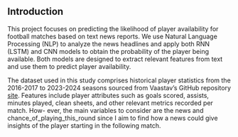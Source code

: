 ## Introduction
This project focuses on predicting the likelihood of player availability for football matches based on text news reports. We use Natural Language Processing (NLP) to analyze the news headlines and apply both RNN (LSTM) and CNN models to obtain the probability of the player being available. Both models are designed to extract relevant features from text and use them to predict player availability.

The dataset used in this study comprises historical player statistics from the 2016-2017 to 2023-2024 seasons sourced from Vaastav’s GitHub repository [site](https://github.com/vaastav/Fantasy-Premier-League). Features include player
attributes such as goals scored, assists, minutes played, clean
sheets, and other relevant metrics recorded per match. How-
ever, the main variables to consider are the news and chance_of_playing_this_round since I aim to find how a news could give insights of the player starting in the following match.
